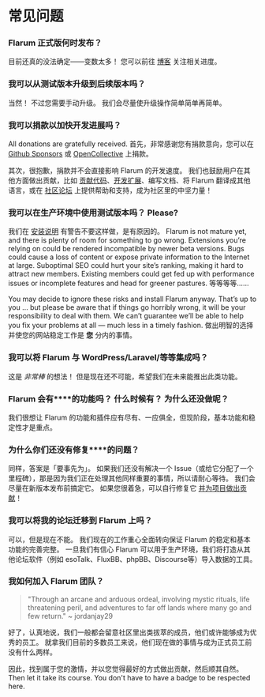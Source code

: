 # 常见问题

### Flarum 正式版何时发布？

目前还真的没法确定——变数太多！ 您可以前往 [博客](https://discuss.flarum.org/t/blog) 关注相关进度。

### 我可以从测试版本升级到后续版本吗？

当然！ 不过您需要手动升级。 我们会尽量使升级操作简单简单再简单。

### 我可以捐款以加快开发进展吗？

All donations are gratefully received. 首先，非常感谢您有捐款意向，您可以在 [Github Sponsors](https://github.com/sponsors/flarum) 或 [OpenCollective](https://opencollective.com/flarum) 上捐款。

其次，很抱歉，捐款并不会直接影响 Flarum 的开发速度。 我们也鼓励用户在其他方面做出贡献，比如 [贡献代码](contributing.md)、[开发扩展](/extend/)、编写文档、将 Flarum 翻译成其他语言，或在 [社区论坛](https://discuss.flarum.org/) 上提供帮助和支持，成为社区里的中坚力量！

### 我可以在生产环境中使用测试版本吗？ Please?

我们在 [安装说明](install.md) 有警告不要这样做，是有原因的。 Flarum is not mature yet, and there is plenty of room for something to go wrong. Extensions you’re relying on could be rendered incompatible by newer beta versions. Bugs could cause a loss of content or expose private information to the Internet at large. Suboptimal SEO could hurt your site’s ranking, making it hard to attract new members. Existing members could get fed up with performance issues or incomplete features and head for greener pastures. 等等等等……

You may decide to ignore these risks and install Flarum anyway. That’s up to you … but please be aware that if things go horribly wrong, it will be your responsibility to deal with them. We can’t guarantee we’ll be able to help you fix your problems at all — much less in a timely fashion. 做出明智的选择并使您的网站稳定工作是 **您** 分内的事情。

### 我可以将 Flarum 与 WordPress/Laravel/等等集成吗？

这是 _非常棒_ 的想法！ 但是现在还不可能，希望我们在未来能推出此类功能。

### Flarum 会有****的功能吗？ 什么时候有？ 为什么还没做呢？

我们很想让 Flarum 的功能和插件应有尽有、一应俱全，但现阶段，基本功能和稳定性才是重点。

### 为什么你们还没有修复****的问题？

同样，答案是「要事先为」。 如果我们还没有解决一个 Issue（或给它分配了一个里程碑），那是因为我们正在处理其他同样重要的事情，所以请耐心等待。 我们会尽量在新版本发布前搞定它。 如果您很着急，可以自行修复它 [并为项目做出贡献](contributing.md)！

### 我可以将我的论坛迁移到 Flarum 上吗？

可以，但是现在不能。 我们现在的工作重心全面转向保证 Flarum 的稳定和基本功能的完善完整。 一旦我们有信心 Flarum 可以用于生产环境，我们将打造从其他论坛软件（例如 esoTalk、FluxBB、phpBB、Discourse等）导入数据的工具。

### 我如何加入 Flarum 团队？

> "Through an arcane and arduous ordeal, involving mystic rituals, life threatening peril, and adventures to far off lands where many go and few return." ~ jordanjay29

好了，认真地说，我们一般都会留意社区里出类拔萃的成员，他们或许能够成为优秀的员工。 就拿我们目前的多数员工来说，他们现在做的事情与成为正式员工前没有什么两样。

因此，找到属于您的激情，并以您觉得最好的方式做出贡献，然后顺其自然。 Then let it take its course. You don't have to have a badge to be respected here.